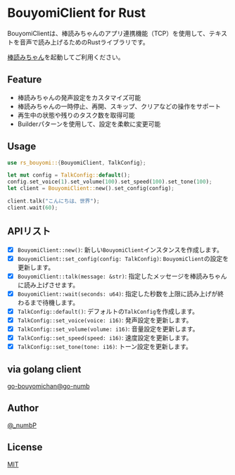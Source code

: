 # BouyomiClient for Rust

BouyomiClientは、棒読みちゃんのアプリ連携機能（TCP）を使用して、テキストを音声で読み上げるためのRustライブラリです。


[棒読みちゃん](https://chi.usamimi.info/Program/Application/BouyomiChan/)を起動してご利用ください。  

## Feature

- 棒読みちゃんの発声設定をカスタマイズ可能
- 棒読みちゃんの一時停止、再開、スキップ、クリアなどの操作をサポート
- 再生中の状態や残りのタスク数を取得可能
- Builderパターンを使用して、設定を柔軟に変更可能

## Usage

```rust
use rs_bouyomi::{BouyomiClient, TalkConfig};

let mut config = TalkConfig::default();
config.set_voice(1).set_volume(100).set_speed(100).set_tone(100);
let client = BouyomiClient::new().set_config(config);

client.talk("こんにちは、世界");
client.wait(60);

```

## APIリスト

- [x] `BouyomiClient::new()`: 新しい`BouyomiClient`インスタンスを作成します。
- [x] `BouyomiClient::set_config(config: TalkConfig)`: `BouyomiClient`の設定を更新します。
- [x] `BouyomiClient::talk(message: &str)`: 指定したメッセージを棒読みちゃんに読み上げさせます。
- [x] `BouyomiClient::wait(seconds: u64)`: 指定した秒数を上限に読み上げが終わるまで待機します。
- [x] `TalkConfig::default()`: デフォルトの`TalkConfig`を作成します。
- [x] `TalkConfig::set_voice(voice: i16)`: 発声設定を更新します。
- [x] `TalkConfig::set_volume(volume: i16)`: 音量設定を更新します。
- [x] `TalkConfig::set_speed(speed: i16)`: 速度設定を更新します。
- [x] `TalkConfig::set_tone(tone: i16)`: トーン設定を更新します。

## via golang client
[go-bouyomichan@go-numb](https://github.com/go-numb/go-bouyomichan)

## Author

[@_numbP](https://twitter.com/_numbP)

## License

[MIT](https://github.com/go-numb/rust-bouyomichan/blob/master/LICENSE)